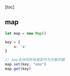 [toc]

## map

```javascript
let map = new Map()

key = {
    a: 'a'
}

// map支持将所有类型作为对象的键
map.set(key, "ooo")
map.get(key)
```

